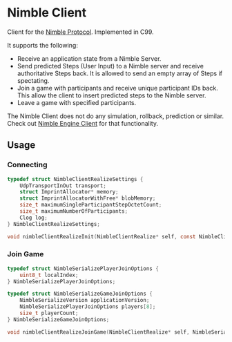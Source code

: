 # Nimble Client

Client for the [Nimble Protocol](https://github.com/piot/nimble-serialize-c/blob/main/docs/index.adoc). Implemented in C99.

It supports the following:

* Receive an application state from a Nimble Server.
* Send predicted Steps (User Input) to a Nimble server and receive authoritative Steps back. It is allowed to send an empty array of Steps if spectating.
* Join a game with participants and receive unique participant IDs back. This allow the client to insert predicted steps to the Nimble server.
* Leave a game with specified participants.

The Nimble Client does not do any simulation, rollback, prediction or similar. Check out [Nimble Engine Client](https://github.com/piot/nimble-engine-client) for that functionality.

## Usage

### Connecting

```c
typedef struct NimbleClientRealizeSettings {
    UdpTransportInOut transport;
    struct ImprintAllocator* memory;
    struct ImprintAllocatorWithFree* blobMemory;
    size_t maximumSingleParticipantStepOctetCount;
    size_t maximumNumberOfParticipants;
    Clog log;
} NimbleClientRealizeSettings;

void nimbleClientRealizeInit(NimbleClientRealize* self, const NimbleClientRealizeSettings* settings);
```

### Join Game

```c
typedef struct NimbleSerializePlayerJoinOptions {
    uint8_t localIndex;
} NimbleSerializePlayerJoinOptions;

typedef struct NimbleSerializeGameJoinOptions {
    NimbleSerializeVersion applicationVersion;
    NimbleSerializePlayerJoinOptions players[8];
    size_t playerCount;
} NimbleSerializeGameJoinOptions;

void nimbleClientRealizeJoinGame(NimbleClientRealize* self, NimbleSerializeGameJoinOptions options);
```
